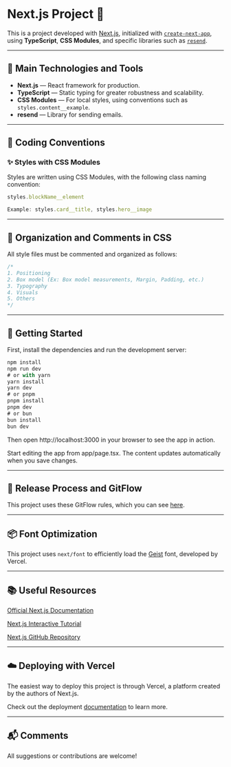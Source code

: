 # Next.js Project 🚀

This is a project developed with [Next.js](https://nextjs.org), initialized with [`create-next-app`](https://nextjs.org/docs/app/api-reference/cli/create-next-app), using **TypeScript**, **CSS Modules**, and specific libraries such as [`resend`](https://resend.com/emails).

---

## 👾 Main Technologies and Tools

- **Next.js** — React framework for production.
- **TypeScript** — Static typing for greater robustness and scalability.
- **CSS Modules** — For local styles, using conventions such as `styles.content__example`.
- **resend** — Library for sending emails.

---

## 🧱 Coding Conventions

### ✨ Styles with CSS Modules

Styles are written using CSS Modules, with the following class naming convention:

```ts
styles.blockName__element

Example: styles.card__title, styles.hero__image
```

---

## 🧼 Organization and Comments in CSS

All style files must be commented and organized as follows:

```css
/*
1. Positioning
2. Box model (Ex: Box model measurements, Margin, Padding, etc.)
3. Typography
4. Visuals
5. Others
*/
```

---

## 🚀 Getting Started

First, install the dependencies and run the development server:

```ts
npm install
npm run dev
# or with yarn
yarn install
yarn dev
# or pnpm
pnpm install
pnpm dev
# or bun
bun install
bun dev
```

Then open http://localhost:3000 in your browser to see the app in action.

Start editing the app from app/page.tsx. The content updates automatically when you save changes.

---

## 🚀 Release Process and GitFlow

This project uses these GitFlow rules, which you can see [here](RELEASE_PROCESS.md).

---

## 📦 Font Optimization

This project uses `next/font` to efficiently load the [Geist]('https://vercel.com/font') font, developed by Vercel.

---

## 📚 Useful Resources

[Official Next.js Documentation]('https://nextjs.org/docs')

[Next.js Interactive Tutorial]('https://nextjs.org/learn')

[Next.js GitHub Repository]('https://github.com/vercel/next.js')

---

## ☁️ Deploying with Vercel

The easiest way to deploy this project is through Vercel, a platform created by the authors of Next.js.

Check out the deployment [documentation]('https://nextjs.org/docs/app/building-your-application/deploying') to learn more.

---

## 📬 Comments

All suggestions or contributions are welcome!

